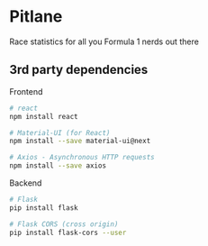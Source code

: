 # Pitlane
Race statistics for all you Formula 1 nerds out there


## 3rd party dependencies

Frontend
```bash
# react
npm install react

# Material-UI (for React)
npm install --save material-ui@next

# Axios - Asynchronous HTTP requests
npm install --save axios
```

Backend
```bash
# Flask
pip install flask

# Flask CORS (cross origin)
pip install flask-cors --user
```